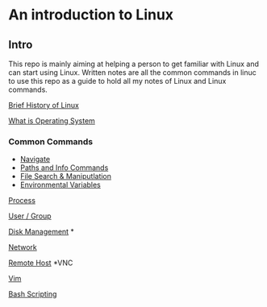 # An introduction to Linux
## Intro
This repo is mainly aiming at helping a person to get familiar with Linux and can start using Linux.
Written notes are all the common commands in linuc to use this repo as a guide to hold all my notes of Linux and Linux commands.

[Brief History of Linux](./content/brief_history_of_linux.md)

[What is Operating System](./content/what_is_operating_system.md)

### Common Commands  

- [Navigate](./content/basic_shell_commands/navigate.md)
- [Paths and Info Commands](./content/basic_shell_commands/conventional_paths.md)
- [File Search & Maniputlation](./content/basic_shell_commands/file.md) 
- [Environmental Variables](./content/basic_shell_commands/environmental_variables.md)

[Process](./content/process.md) 

[User / Group](./content/user_group_and_file_access.md) 

[Disk Management](./content/volume.md) * 

[Network](./content/network.md)  

[Remote Host](./content/remote.md) *VNC

[Vim](./content/images/Vim_Basics.pdf)

[Bash Scripting](./content/bash.md) 
